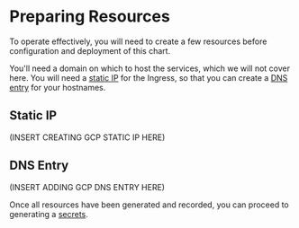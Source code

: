 # Preparing Resources

To operate effectively, you will need to create a few resources before configuration and deployment of this chart.

You'll need a domain on which to host the services, which we will not cover here. You will need a [static IP](#static-ip) for the Ingress, so that you can create a [DNS entry](#dns-entry) for your hostnames.

## Static IP

(INSERT CREATING GCP STATIC IP HERE)

## DNS Entry

(INSERT ADDING GCP DNS ENTRY HERE)

Once all resources have been generated and recorded, you can proceed to generating
a [secrets](README.md#secrets).

